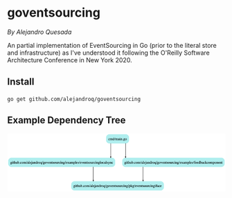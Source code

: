 # goventsourcing
*By Alejandro Quesada*

An partial implementation of EventSourcing in Go (prior to the literal store and infrastructure) as I've understood it following the O'Reilly Software Architecture Conference in New York 2020.

## Install

`go get github.com/alejandroq/goventsourcing`

## Example Dependency Tree

![dependency tree](.github/dependencytree.png)
